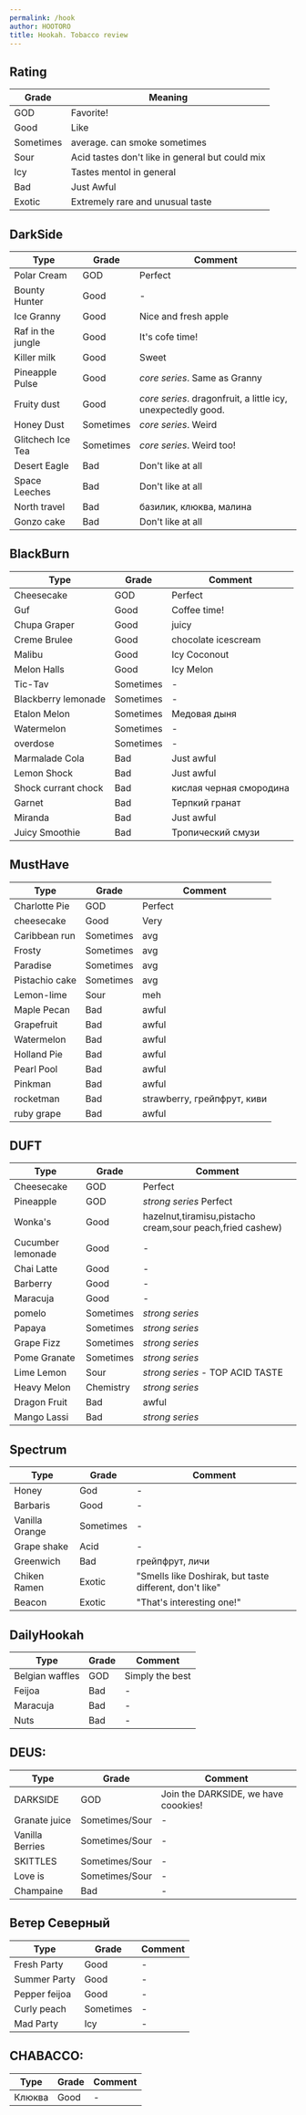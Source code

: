 ```yaml
---
permalink: /hook
author: HOOTORO
title: Hookah. Tobacco review
---
```


## Rating

| Grade     | Meaning                                         |
|-----------|-------------------------------------------------|
| GOD       | Favorite!                                       |
| Good      | Like                                            |
| Sometimes | average. can smoke sometimes                    |
| Sour      | Acid tastes don't like in general but could mix |
| Icy       | Tastes mentol in general                        |
| Bad       | Just Awful                                      |
| Exotic    | Extremely rare and unusual taste                |

## DarkSide

| Type              | Grade     | Comment                                                      |
|-------------------|-----------|--------------------------------------------------------------|
| Polar Cream       | GOD       | Perfect                                                      |
| Bounty Hunter     | Good      | -                                                            |
| Ice Granny        | Good      | Nice and fresh apple                                         |
| Raf in the jungle | Good      | It's cofe time!                                              |
| Killer milk       | Good      | Sweet                                                        |
| Pineapple Pulse   | Good      | _core series_. Same as Granny                                |
| Fruity dust       | Good      | _core series_. dragonfruit, a little icy, unexpectedly good. | 
| Honey Dust        | Sometimes | _core series_. Weird                                         |
| Glitchech Ice Tea | Sometimes | _core series_.  Weird too!                                   |
| Desert Eagle      | Bad       | Don't like at all                                            |
| Space Leeches     | Bad       | Don't like at all                                            |
| North travel      | Bad       | базилик, клюква, малина                                      |
| Gonzo cake        | Bad       | Don't like at all                                            |

## BlackBurn

| Type                | Grade     | Comment                 |
|---------------------|-----------|-------------------------|
| Cheesecake          | GOD       | Perfect                 |
| Guf                 | Good      | Coffee time!            |
| Chupa Graper        | Good      | juicy                   |
| Creme Brulee        | Good      | chocolate icescream     |
| Malibu              | Good      | Icy Coconout            |
| Melon Halls         | Good      | Icy Melon               |
| Tic-Tav             | Sometimes | -                       |
| Blackberry lemonade | Sometimes | -                       |
| Etalon Melon        | Sometimes | Медовая дыня            |
| Watermelon          | Sometimes | -                       |
| overdose            | Sometimes | -                       |
| Marmalade Cola      | Bad       | Just awful              |
| Lemon Shock         | Bad       | Just awful              |
| Shock currant chock | Bad       | кислая черная смородина |
| Garnet              | Bad       | Терпкий гранат          |
| Miranda             | Bad       | Just awful              |
| Juicy Smoothie      | Bad       | Тропический смузи       |

## MustHave

| Type           | Grade     | Comment                     |
|----------------|-----------|-----------------------------|
| Charlotte Pie  | GOD       | Perfect                     |
| cheesecake     | Good      | Very                        |
| Caribbean run  | Sometimes | avg                         |
| Frosty         | Sometimes | avg                         |
| Paradise       | Sometimes | avg                         |
| Pistachio cake | Sometimes | avg                         |
| Lemon-lime     | Sour      | meh                         |
| Maple Pecan    | Bad       | awful                       | 
| Grapefruit     | Bad       | awful                       | 
| Watermelon     | Bad       | awful                       | 
| Holland Pie    | Bad       | awful                       | 
| Pearl Pool     | Bad       | awful                       | 
| Pinkman        | Bad       | awful                       | 
| rocketman      | Bad       | strawberry, грейпфрут, киви | 
| ruby grape     | Bad       | awful                       | 

## DUFT

| Type              | Grade     | Comment                                                   |
|-------------------|-----------|-----------------------------------------------------------|
| Cheesecake        | GOD       | Perfect                                                   |
| Pineapple         | GOD       | _strong series_   Perfect                                 |
| Wonka's           | Good      | hazelnut,tiramisu,pistacho cream,sour peach,fried cashew) |
| Cucumber lemonade | Good      | -                                                         |
| Chai Latte        | Good      | -                                                         |
| Barberry          | Good      | -                                                         |
| Maracuja          | Good      | -                                                         |
| pomelo            | Sometimes | _strong series_                                           |
| Papaya            | Sometimes | _strong series_                                           |
| Grape Fizz        | Sometimes | _strong series_                                           |
| Pome Granate      | Sometimes | _strong series_                                           |
| Lime Lemon        | Sour      | _strong series_ - TOP ACID TASTE                          |
| Heavy Melon       | Chemistry | _strong series_                                           |
| Dragon Fruit      | Bad       | awful                                                     |
| Mango Lassi       | Bad       | _strong series_                                           |

## Spectrum

| Type           | Grade     | Comment                                                 |
|----------------|-----------|---------------------------------------------------------|
| Honey          | God       | -                                                       |
| Barbaris       | Good      | -                                                       |
| Vanilla Orange | Sometimes | -                                                       |
| Grape shake    | Acid      | -                                                       |
| Greenwich      | Bad       | грейпфрут, личи                                         | 
| Chiken Ramen   | Exotic    | "Smells like Doshirak, but taste different, don't like" |
| Beacon         | Exotic    | "That's interesting one!"                               |

## DailyHookah

| Type            | Grade | Comment         |
|-----------------|-------|-----------------|
| Belgian waffles | GOD   | Simply the best |
| Feijoa          | Bad   | -               |
| Maracuja        | Bad   | -               |
| Nuts            | Bad   | -               |

## DEUS:

| Type            | Grade          | Comment                              |
|-----------------|----------------|--------------------------------------|
| DARKSIDE        | GOD            | Join the DARKSIDE, we have coookies! |
| Granate juice   | Sometimes/Sour | -                                    | 
| Vanilla Berries | Sometimes/Sour | -                                    |
| SKITTLES        | Sometimes/Sour | -                                    |
| Love is         | Sometimes/Sour | -                                    |
| Champaine       | Bad            | -                                    |

## Ветер Северный

| Type          | Grade     | Comment |
|---------------|-----------|---------|
| Fresh Party   | Good      | -       |
| Summer Party  | Good      | -       |
| Pepper feijoa | Good      | -       |
| Curly peach   | Sometimes | -       |
| Mad Party     | Icy       | -       |

## **CHABACCO**:

| Type   | Grade | Comment |
|--------|-------|---------|
| Клюква | Good  | -       |
